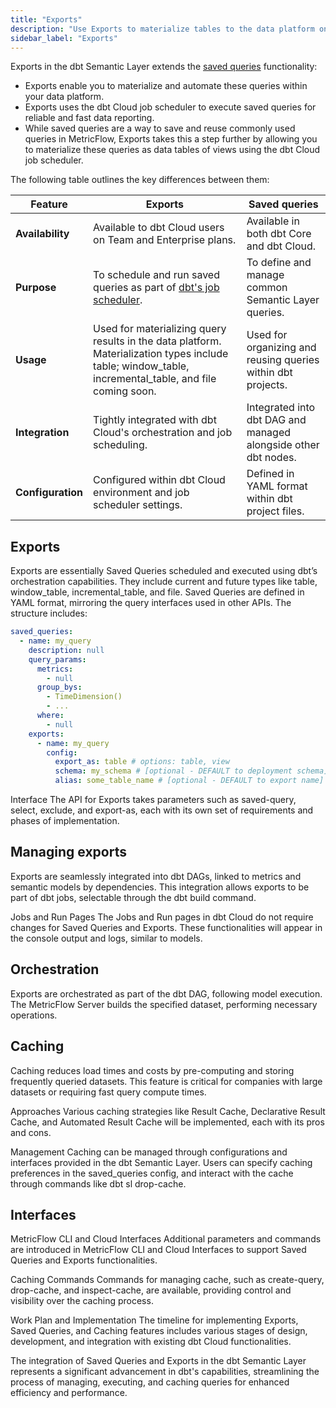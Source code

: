 ```yaml
---
title: "Exports"
description: "Use Exports to materialize tables to the data platform on a schedule."
sidebar_label: "Exports"
---
```


Exports in the dbt Semantic Layer extends the [saved queries](/docs/build/saved-queries) functionality:

- Exports enable you to materialize and automate these queries within your data platform.
- Exports uses the dbt Cloud job scheduler  to execute saved queries for reliable and fast data reporting.
- While saved queries are a way to save and reuse commonly used queries in MetricFlow, Exports takes this a step further by allowing you to materialize these queries as data tables of views using the dbt Cloud job scheduler.

The following table outlines the key differences between them:

| Feature    | Exports  | Saved queries  |
|-----------|-----------|----------------|
| **Availability**    | Available to dbt Cloud users on Team and Enterprise plans. | Available in both dbt Core and dbt Cloud.     |
| **Purpose**         | To schedule and run saved queries as part of [dbt's job scheduler](/docs/deploy/job-scheduler). | To define and manage common Semantic Layer queries.    |
| **Usage**           | Used for materializing query results in the data platform. Materialization types include table; window_table, incremental_table, and file coming soon. | Used for organizing and reusing queries within dbt projects. |
| **Integration**     | Tightly integrated with dbt Cloud's orchestration and job scheduling. | Integrated into dbt DAG and managed alongside other dbt nodes. |
| **Configuration**   | Configured within dbt Cloud environment and job scheduler settings. | Defined in YAML format within dbt project files.   |

## Exports

Exports are essentially Saved Queries scheduled and executed using dbt’s orchestration capabilities. They include current and future types like table, window_table, incremental_table, and file.
Saved Queries are defined in YAML format, mirroring the query interfaces used in other APIs. The structure includes:

```yaml
saved_queries:
  - name: my_query
    description: null
    query_params:
      metrics:
        - null
      group_bys:
        - TimeDimension()
        - ...
      where:
        - null
    exports:
      - name: my_query
        config:
          export_as: table # options: table, view
          schema: my_schema # [optional - DEFAULT to deployment schema]
          alias: some_table_name # [optional - DEFAULT to export name]
```

Interface
The API for Exports takes parameters such as saved-query, select, exclude, and export-as, each with its own set of requirements and phases of implementation.

## Managing exports

Exports are seamlessly integrated into dbt DAGs, linked to metrics and semantic models by dependencies. This integration allows exports to be part of dbt jobs, selectable through the dbt build command.

Jobs and Run Pages
The Jobs and Run pages in dbt Cloud do not require changes for Saved Queries and Exports. These functionalities will appear in the console output and logs, similar to models.

## Orchestration
Exports are orchestrated as part of the dbt DAG, following model execution. The MetricFlow Server builds the specified dataset, performing necessary operations.

## Caching
Caching reduces load times and costs by pre-computing and storing frequently queried datasets. This feature is critical for companies with large datasets or requiring fast query compute times.

Approaches
Various caching strategies like Result Cache, Declarative Result Cache, and Automated Result Cache will be implemented, each with its pros and cons.

Management
Caching can be managed through configurations and interfaces provided in the dbt Semantic Layer. Users can specify caching preferences in the saved_queries config, and interact with the cache through commands like dbt sl drop-cache.

## Interfaces
MetricFlow CLI and Cloud Interfaces
Additional parameters and commands are introduced in MetricFlow CLI and Cloud Interfaces to support Saved Queries and Exports functionalities.

Caching Commands
Commands for managing cache, such as create-query, drop-cache, and inspect-cache, are available, providing control and visibility over the caching process.

Work Plan and Implementation
The timeline for implementing Exports, Saved Queries, and Caching features includes various stages of design, development, and integration with existing dbt Cloud functionalities.


The integration of Saved Queries and Exports in the dbt Semantic Layer represents a significant advancement in dbt's capabilities, streamlining the process of managing, executing, and caching queries for enhanced efficiency and performance.
